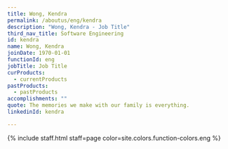 ```yaml
---
title: Wong, Kendra
permalink: /aboutus/eng/kendra
description: "Wong, Kendra - Job Title"
third_nav_title: Software Engineering
id: kendra
name: Wong, Kendra
joinDate: 1970-01-01
functionId: eng
jobTitle: Job Title
curProducts:
  - currentProducts
pastProducts:
  - pastProducts
accomplishments: ""
quote: The memories we make with our family is everything.
linkedinId: kendra

---
```


{% include staff.html staff=page color=site.colors.function-colors.eng %}
